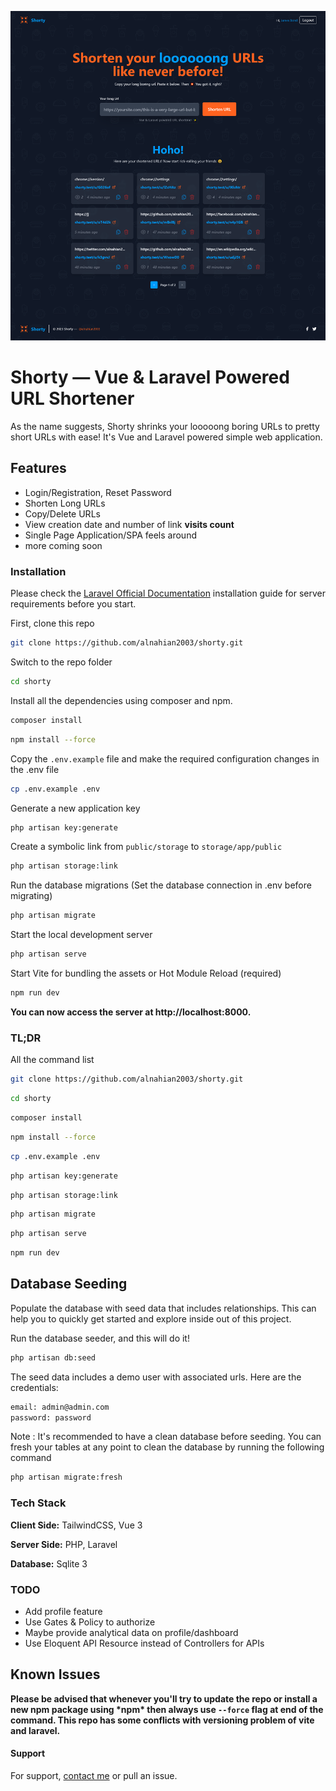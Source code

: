 <!-- Preview Image -->

![Shorty](preview.png)

# Shorty — Vue & Laravel Powered URL Shortener

As the name suggests, Shorty shrinks your looooong boring URLs to pretty short URLs with ease! It's Vue and Laravel powered simple web application.

## Features

-   Login/Registration, Reset Password
-   Shorten Long URLs
-   Copy/Delete URLs
-   View creation date and number of link **visits count**
-   Single Page Application/SPA feels around
-   more coming soon

### Installation

Please check the [Laravel Official Documentation](https://laravel.com/docs/master/installation) installation guide for server requirements before you start.

First, clone this repo

```bash
git clone https://github.com/alnahian2003/shorty.git
```

Switch to the repo folder

```bash
cd shorty
```

Install all the dependencies using composer and npm.

```bash
composer install
```

```bash
npm install --force
```

Copy the `.env.example` file and make the required configuration changes in the .env file

```bash
cp .env.example .env
```

Generate a new application key

```bash
php artisan key:generate
```

Create a symbolic link from `public/storage` to `storage/app/public`

```bash
php artisan storage:link
```

Run the database migrations (Set the database connection in .env before migrating)

```bash
php artisan migrate
```

Start the local development server

```bash
php artisan serve
```

Start Vite for bundling the assets or Hot Module Reload (required)

```bash
npm run dev
```

**You can now access the server at http://localhost:8000.**

### TL;DR

All the command list

```bash
git clone https://github.com/alnahian2003/shorty.git
```

```bash
cd shorty
```

```bash
composer install
```

```bash
npm install --force
```

```bash
cp .env.example .env
```

```bash
php artisan key:generate
```

```bash
php artisan storage:link
```

```bash
php artisan migrate
```

```bash
php artisan serve
```

```bash
npm run dev
```

## Database Seeding

Populate the database with seed data that includes relationships. This can help you to quickly get started and explore inside out of this project.

Run the database seeder, and this will do it!

```bash
php artisan db:seed
```

The seed data includes a demo user with associated urls. Here are the credentials:

```bash
email: admin@admin.com
password: password
```

Note : It's recommended to have a clean database before seeding. You can fresh your tables at any point to clean the database by running the following command

```bash
php artisan migrate:fresh
```

### Tech Stack

**Client Side:** TailwindCSS, Vue 3

**Server Side:** PHP, Laravel

**Database:** Sqlite 3

### TODO

-   Add profile feature
-   Use Gates & Policy to authorize
-   Maybe provide analytical data on profile/dashboard
-   Use Eloquent API Resource instead of Controllers for APIs

## Known Issues

**Please be advised that whenever you'll try to update the repo or install a new npm package using \***npm**\* then always use `--force` flag at end of the command. This repo has some conflicts with versioning problem of vite and laravel.**

#### Support

For support, [contact me](https://alnahian2003.github.io#contact) or pull an issue.
